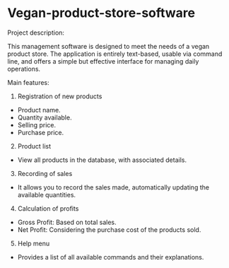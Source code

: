 # Vegan-product-store-software

Project description:

This management software is designed to meet the needs of a vegan product store. The application is entirely text-based, usable via command line, and offers a simple but effective interface for managing daily operations.

Main features:

1. Registration of new products
- Product name.
- Quantity available.
- Selling price.
- Purchase price.

2. Product list
- View all products in the database, with associated details.

3. Recording of sales
- It allows you to record the sales made, automatically updating the available quantities.

4. Calculation of profits
- Gross Profit: Based on total sales.
- Net Profit: Considering the purchase cost of the products sold.

5. Help menu
- Provides a list of all available commands and their explanations.

